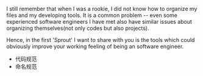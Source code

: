 I still remember that when I was a  rookie, I did not know how to organize my files and my developing tools.   It is a common problem -- even some  experienced software engineers I have met also have similar issues about organizing themselves(not only codes but also projects). 

Hence, in the first 'Sprout' I want to share with you is the tools which could obviously improve your working feeling of being an software engineer.





* 代码规范
* 命名规范

